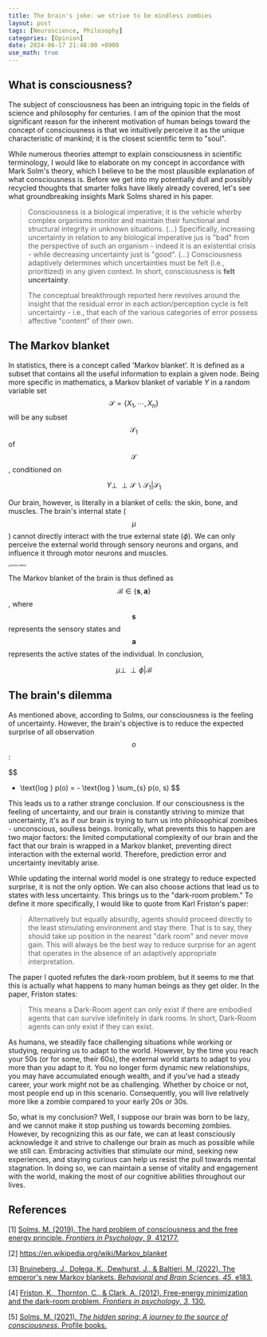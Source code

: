 ```yaml
---
title: The brain's joke: we strive to be mindless zombies
layout: post
tags: [Neuroscience, Philosophy]
categories: [Opinion]
date: 2024-06-17 21:48:00 +0900
use_math: true
---
```


## What is consciousness?

The subject of consciousness has been an intriguing topic in the fields of science and philosophy for centuries. I am of the opinion that the most significant reason for the inherent motivation of human beings toward the concept of consciousness is that we intuitively perceive it as the unique characteristic of mankind; it is the closest scientific term to "soul".

While numerous theories attempt to explain consciousness in scientific terminology, I would like to elaborate on my concept in accordance with Mark Solm's theory, which I believe to be the most plausible explanation of what consciousness is. Before we get into my potentially dull and possibly recycled thoughts that smarter folks have likely already covered, let's see what groundbreaking insights Mark Solms shared in his paper.

> Consciousness is a biological imperative; it is the vehicle wherby complex organisms monitor and maintain their functional and structural integrity in unknown situations. (...) Specifically, increasing uncertainty in relation to any biological imperative jus is "bad" from the perspective of such an organism - indeed it is an existential crisis - while decreasing uncertainty just is "good". (...) Consciousness adaptively determines which uncertainties must be felt (i.e., prioritized) in any given context. In short, consciousness is **felt uncertainty**.
>
> The conceptual breakthrough reported here revolves around the insight that the residual error in each action/perception cycle is felt uncertainty - i.e., that each of the various categories of error possess affective "content" of their own.

## The Markov blanket

In statistics, there is a concept called 'Markov blanket'. It is defined as a subset that contains all the useful information to explain a given node. Being more specific in mathematics, a Markov blanket of variable $Y$ in a random variable set $$\mathcal{S} = \{ X_1, \cdots,X_n \}$$ will be any subset $$\mathcal{S}_1$$ of $$\mathcal{S}$$, conditioned on


$$
Y \perp\!\!\!\perp \mathcal{S} \backslash \mathcal{S}_1 | \mathcal{S}_1
$$


Our brain, however, is literally in a blanket of cells: the skin, bone, and muscles. The brain's internal state ($$\mu$$) cannot directly interact with the true external state ($\phi$). We can only perceive the external world through sensory neurons and organs, and influence it through motor neurons and muscles.

<img src="https://static.cambridge.org/binary/version/id/urn:cambridge.org:id:binary:20221130112212408-0835:S0140525X21002351:S0140525X21002351_fig2.png?pub-status=live" alt="markov_blanket" style="zoom:30%;" />

The Markov blanket of the brain is thus defined as $$\mathcal{B} \in \{\mathbf{s}, \mathbf{a}\}$$, where $$\mathbf{s}$$ represents the sensory states and $$\mathbf{a}$$ represents the active states of the individual. In conclusion,


$$
\mu \perp\!\!\!\perp \phi | \mathcal{B}
$$


## The brain's dilemma

As mentioned above, according to Solms, our consciousness is the feeling of uncertainty. However, the brain's objective is to reduce the expected surprise of all observation $$o$$:


$$
- \text{log } p(o) = - \text{log } \sum_{s} p(o, s)
$$


This leads us to a rather strange conclusion. If our consciousness is the feeling of uncertainty, and our brain is constantly striving to mimize that uncertainty, it's as if our brain is trying to turn us into philosophical zomibes - unconscious, soulless beings. Ironically, what prevents this to happen are two major factors: the limited computational complexity of our brain and the fact that our brain is wrapped in a Markov blanket, preventing direct interaction with the external world. Therefore, prediction error and uncertainty inevitably arise.

While updating the internal world model is one strategy to reduce expected surprise, it is not the only option. We can also choose actions that lead us to states with less uncertainty. This brings us to the "dark-room problem." To define it more specifically, I would like to quote from Karl Friston's paper:

> Alternatively but equally absurdly, agents should proceed directly to the least stimulating environment and stay there. That is to say, they should take up position in the nearest "dark room" and never move gain. This will always be the best way to reduce surprise for an agent that operates in the absence of an adaptively appropriate interpretation.

The paper I quoted refutes the dark-room problem, but it seems to me that this is actually what happens to many human beings as they get older. In the paper, Friston states:

> This means a Dark-Room agent can only exist if there are embodied agents that can survive idefinitely in dark rooms. In short, Dark-Room agents can only exist if they can exist.

As humans, we steadily face challenging situations while working or studying, requiring us to adapt to the world. However, by the time you reach your 50s (or for some, their 60s), the external world starts to adapt to you more than you adapt to it. You no longer form dynamic new relationships, you may have accumulated enough wealth, and if you’ve had a steady career, your work might not be as challenging. Whether by choice or not, most people end up in this scenario. Consequently, you will live relatively more like a zombie compared to your early 20s or 30s.

So, what is my conclusion? Well, I suppose our brain was born to be lazy, and we cannot make it stop pushing us towards becoming zombies. However, by recognizing this as our fate, we can at least consciously acknowledge it and strive to challenge our brain as much as possible while we still can. Embracing activities that stimulate our mind, seeking new experiences, and staying curious can help us resist the pull towards mental stagnation. In doing so, we can maintain a sense of vitality and engagement with the world, making the most of our cognitive abilities throughout our lives.



## References

[1] [Solms, M. (2019). The hard problem of consciousness and the free energy principle. *Frontiers in Psychology*, *9*, 412177.](https://www.frontiersin.org/journals/psychology/articles/10.3389/fpsyg.2018.02714/full)

[2] https://en.wikipedia.org/wiki/Markov_blanket

[3] [Bruineberg, J., Dołęga, K., Dewhurst, J., & Baltieri, M. (2022). The emperor's new Markov blankets. *Behavioral and Brain Sciences*, *45*, e183.](https://www.cambridge.org/core/journals/behavioral-and-brain-sciences/article/emperors-new-markov-blankets/715C589A73DDF861DCF8997271DE0B8C)

[4] [Friston, K., Thornton, C., & Clark, A. (2012). Free-energy minimization and the dark-room problem. *Frontiers in psychology*, *3*, 130.](https://www.frontiersin.org/journals/psychology/articles/10.3389/fpsyg.2012.00130/full)

[5] [Solms, M. (2021). *The hidden spring: A journey to the source of consciousness*. Profile books.](https://www.amazon.com/Hidden-Spring-Journey-Source-Consciousness/dp/0393542017)